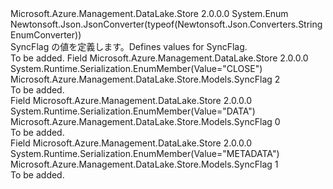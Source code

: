<Type Name="SyncFlag" FullName="Microsoft.Azure.Management.DataLake.Store.Models.SyncFlag">
  <TypeSignature Language="C#" Value="public enum SyncFlag" />
  <TypeSignature Language="ILAsm" Value=".class public auto ansi sealed SyncFlag extends System.Enum" />
  <TypeSignature Language="DocId" Value="T:Microsoft.Azure.Management.DataLake.Store.Models.SyncFlag" />
  <TypeSignature Language="VB.NET" Value="Public Enum SyncFlag" />
  <TypeSignature Language="F#" Value="type SyncFlag = " />
  <AssemblyInfo>
    <AssemblyName>Microsoft.Azure.Management.DataLake.Store</AssemblyName>
    <AssemblyVersion>2.0.0.0</AssemblyVersion>
  </AssemblyInfo>
  <Base>
    <BaseTypeName>System.Enum</BaseTypeName>
  </Base>
  <Attributes>
    <Attribute>
      <AttributeName>Newtonsoft.Json.JsonConverter(typeof(Newtonsoft.Json.Converters.StringEnumConverter))</AttributeName>
    </Attribute>
  </Attributes>
  <Docs>
    <summary>
            <span data-ttu-id="9f30b-101">SyncFlag の値を定義します。</span><span class="sxs-lookup"><span data-stu-id="9f30b-101">Defines values for SyncFlag.</span></span>
            </summary>
    <remarks>To be added.</remarks>
  </Docs>
  <Members>
    <Member MemberName="CLOSE">
      <MemberSignature Language="C#" Value="CLOSE" />
      <MemberSignature Language="ILAsm" Value=".field public static literal valuetype Microsoft.Azure.Management.DataLake.Store.Models.SyncFlag CLOSE = int32(2)" />
      <MemberSignature Language="DocId" Value="F:Microsoft.Azure.Management.DataLake.Store.Models.SyncFlag.CLOSE" />
      <MemberSignature Language="VB.NET" Value="CLOSE" />
      <MemberSignature Language="F#" Value="CLOSE = 2" Usage="Microsoft.Azure.Management.DataLake.Store.Models.SyncFlag.CLOSE" />
      <MemberType>Field</MemberType>
      <AssemblyInfo>
        <AssemblyName>Microsoft.Azure.Management.DataLake.Store</AssemblyName>
        <AssemblyVersion>2.0.0.0</AssemblyVersion>
      </AssemblyInfo>
      <Attributes>
        <Attribute>
          <AttributeName>System.Runtime.Serialization.EnumMember(Value="CLOSE")</AttributeName>
        </Attribute>
      </Attributes>
      <ReturnValue>
        <ReturnType>Microsoft.Azure.Management.DataLake.Store.Models.SyncFlag</ReturnType>
      </ReturnValue>
      <MemberValue>2</MemberValue>
      <Docs>
        <summary>To be added.</summary>
      </Docs>
    </Member>
    <Member MemberName="DATA">
      <MemberSignature Language="C#" Value="DATA" />
      <MemberSignature Language="ILAsm" Value=".field public static literal valuetype Microsoft.Azure.Management.DataLake.Store.Models.SyncFlag DATA = int32(0)" />
      <MemberSignature Language="DocId" Value="F:Microsoft.Azure.Management.DataLake.Store.Models.SyncFlag.DATA" />
      <MemberSignature Language="VB.NET" Value="DATA" />
      <MemberSignature Language="F#" Value="DATA = 0" Usage="Microsoft.Azure.Management.DataLake.Store.Models.SyncFlag.DATA" />
      <MemberType>Field</MemberType>
      <AssemblyInfo>
        <AssemblyName>Microsoft.Azure.Management.DataLake.Store</AssemblyName>
        <AssemblyVersion>2.0.0.0</AssemblyVersion>
      </AssemblyInfo>
      <Attributes>
        <Attribute>
          <AttributeName>System.Runtime.Serialization.EnumMember(Value="DATA")</AttributeName>
        </Attribute>
      </Attributes>
      <ReturnValue>
        <ReturnType>Microsoft.Azure.Management.DataLake.Store.Models.SyncFlag</ReturnType>
      </ReturnValue>
      <MemberValue>0</MemberValue>
      <Docs>
        <summary>To be added.</summary>
      </Docs>
    </Member>
    <Member MemberName="METADATA">
      <MemberSignature Language="C#" Value="METADATA" />
      <MemberSignature Language="ILAsm" Value=".field public static literal valuetype Microsoft.Azure.Management.DataLake.Store.Models.SyncFlag METADATA = int32(1)" />
      <MemberSignature Language="DocId" Value="F:Microsoft.Azure.Management.DataLake.Store.Models.SyncFlag.METADATA" />
      <MemberSignature Language="VB.NET" Value="METADATA" />
      <MemberSignature Language="F#" Value="METADATA = 1" Usage="Microsoft.Azure.Management.DataLake.Store.Models.SyncFlag.METADATA" />
      <MemberType>Field</MemberType>
      <AssemblyInfo>
        <AssemblyName>Microsoft.Azure.Management.DataLake.Store</AssemblyName>
        <AssemblyVersion>2.0.0.0</AssemblyVersion>
      </AssemblyInfo>
      <Attributes>
        <Attribute>
          <AttributeName>System.Runtime.Serialization.EnumMember(Value="METADATA")</AttributeName>
        </Attribute>
      </Attributes>
      <ReturnValue>
        <ReturnType>Microsoft.Azure.Management.DataLake.Store.Models.SyncFlag</ReturnType>
      </ReturnValue>
      <MemberValue>1</MemberValue>
      <Docs>
        <summary>To be added.</summary>
      </Docs>
    </Member>
  </Members>
</Type>